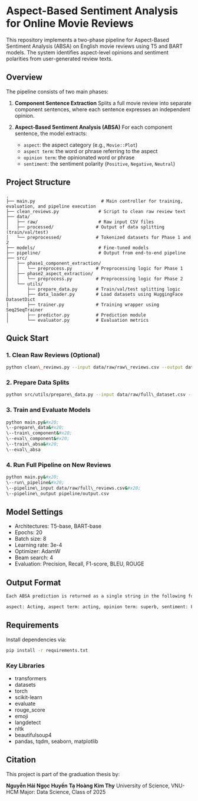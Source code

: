 # Aspect-Based Sentiment Analysis for Online Movie Reviews

This repository implements a two-phase pipeline for Aspect-Based Sentiment Analysis (ABSA) on English movie reviews using T5 and BART models. The system identifies aspect-level opinions and sentiment polarities from user-generated review texts.

## Overview

The pipeline consists of two main phases:

1. **Component Sentence Extraction**
   Splits a full movie review into separate component sentences, where each sentence expresses an independent opinion.

2. **Aspect-Based Sentiment Analysis (ABSA)**
   For each component sentence, the model extracts:

   * `aspect`: the aspect category (e.g., `Movie::Plot`)
   * `aspect term`: the word or phrase referring to the aspect
   * `opinion term`: the opinionated word or phrase
   * `sentiment`: the sentiment polarity (`Positive`, `Negative`, `Neutral`)

## Project Structure

```
.
├── main.py                         # Main controller for training, evaluation, and pipeline execution
├── clean_reviews.py               # Script to clean raw review text
├── data/
│   ├── raw/                       # Raw input CSV files
│   ├── processed/                # Output of data splitting (train/val/test)
│   └── preprocessed/             # Tokenized datasets for Phase 1 and 2
├── models/                        # Fine-tuned models
├── pipeline/                      # Output from end-to-end pipeline
├── src/
│   ├── phase1_component_extraction/
│   │   └── preprocess.py         # Preprocessing logic for Phase 1
│   ├── phase2_aspect_extraction/
│   │   └── preprocess.py         # Preprocessing logic for Phase 2
│   └── utils/
│       ├── prepare_data.py       # Train/val/test splitting logic
│       ├── data_loader.py        # Load datasets using HuggingFace DatasetDict
│       ├── trainer.py            # Training wrapper using Seq2SeqTrainer
│       ├── predictor.py          # Prediction module
│       └── evaluator.py          # Evaluation metrics
```

## Quick Start

### 1. Clean Raw Reviews (Optional)
```bash
python clean\_reviews.py --input data/raw/raw\_reviews.csv --output data/raw/full\_dataset.csv
```
### 2. Prepare Data Splits
```bash
python src/utils/prepare\_data.py --input data/raw/full\_dataset.csv --output data/processed/
```
### 3. Train and Evaluate Models
```bash
python main.py&#x20;
\--prepare\_data&#x20;
\--train\_component&#x20;
\--eval\_component&#x20;
\--train\_absa&#x20;
\--eval\_absa
```
### 4. Run Full Pipeline on New Reviews
```bash
python main.py&#x20;
\--run\_pipeline&#x20;
\--pipeline\_input data/raw/full\_reviews.csv&#x20;
\--pipeline\_output pipeline/output.csv
```
## Model Settings

* Architectures: T5-base, BART-base
* Epochs: 20
* Batch size: 8
* Learning rate: 3e-4
* Optimizer: AdamW
* Beam search: 4
* Evaluation: Precision, Recall, F1-score, BLEU, ROUGE

## Output Format
```bash
Each ABSA prediction is returned as a single string in the following format:

aspect: Acting, aspect term: acting, opinion term: superb, sentiment: Positive
```
## Requirements

Install dependencies via:
```bash
pip install -r requirements.txt
```
### Key Libraries

* transformers
* datasets
* torch
* scikit-learn
* evaluate
* rouge\_score
* emoji
* langdetect
* nltk
* beautifulsoup4
* pandas, tqdm, seaborn, matplotlib

## Citation

This project is part of the graduation thesis by:

**Nguyễn Hải Ngọc Huyền**
**Tạ Hoàng Kim Thy**
University of Science, VNU-HCM
Major: Data Science, Class of 2025

